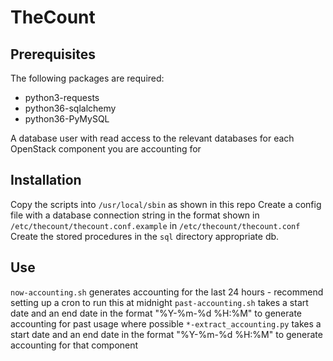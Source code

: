 # TheCount


## Prerequisites

The following packages are required:
 - python3-requests
 - python36-sqlalchemy
 - python36-PyMySQL

A database user with read access to the relevant databases for each OpenStack component you are accounting for

## Installation

Copy the scripts into `/usr/local/sbin` as shown in this repo
Create a config file with a database connection string in the format shown in `/etc/thecount/thecount.conf.example` in `/etc/thecount/thecount.conf`
Create the stored procedures in the `sql` directory appropriate db.

## Use

`now-accounting.sh` generates accounting for the last 24 hours - recommend setting up a cron to run this at midnight
`past-accounting.sh` takes a start date and an end date in the format "%Y-%m-%d %H:%M" to generate accounting for past usage where possible
`*-extract_accounting.py` takes a start date and an end date in the format "%Y-%m-%d %H:%M" to generate accounting for that component
